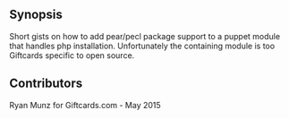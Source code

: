 ## Synopsis

Short gists on how to add pear/pecl package support to a puppet module that handles php installation. Unfortunately the containing module is too Giftcards specific to open source.

## Contributors

Ryan Munz for Giftcards.com - May 2015
